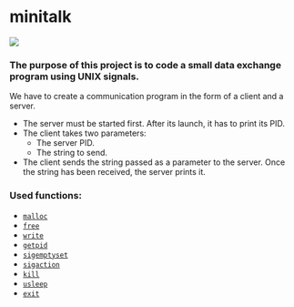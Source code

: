 # minitalk
![](https://github.com/hanshazairi/42-minitalk/workflows/norminette/badge.svg)

### The purpose of this project is to code a small data exchange program using UNIX signals.
We have to create a communication program in the form of a client and a server.
- The server must be started first. After its launch, it has to print its PID.
- The client takes two parameters:
  -  The server PID.
  -  The string to send.
- The client sends the string passed as a parameter to the server.
Once the string has been received, the server prints it.

### Used functions:

- [`malloc`](https://man7.org/linux/man-pages/man3/free.3.html)
- [`free`](https://man7.org/linux/man-pages/man3/free.3.html)
- [`write`](https://man7.org/linux/man-pages/man2/write.2.html)
- [`getpid`](https://man7.org/linux/man-pages/man2/getpid.2.html)
- [`sigemptyset`](https://man7.org/linux/man-pages/man3/sigsetops.3.html)
- [`sigaction`](https://man7.org/linux/man-pages/man2/sigaction.2.html)
- [`kill`](https://man7.org/linux/man-pages/man2/kill.2.html)
- [`usleep`](https://man7.org/linux/man-pages/man3/usleep.3.html)
- [`exit`](https://man7.org/linux/man-pages/man3/exit.3.html)
